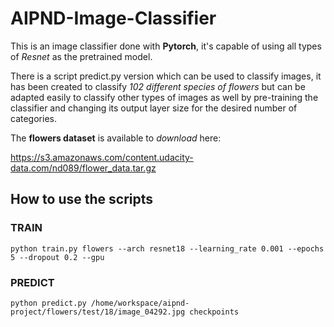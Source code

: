 # AIPND-Image-Classifier
This is an image classifier done with __Pytorch__, it's capable of using all types of *Resnet* as the pretrained model.

There is a script predict.py version which can be used to classify images, it has been created to classify *102 different species of flowers* but can be adapted easily to classify other types of images as well by pre-training the classifier and changing its output layer size for the desired number of categories.

The **flowers dataset** is available to *download* here:

https://s3.amazonaws.com/content.udacity-data.com/nd089/flower_data.tar.gz

## How to use the scripts

### TRAIN

```python train.py flowers --arch resnet18 --learning_rate 0.001 --epochs 5 --dropout 0.2 --gpu```


### PREDICT

```python predict.py /home/workspace/aipnd-project/flowers/test/18/image_04292.jpg checkpoints```
